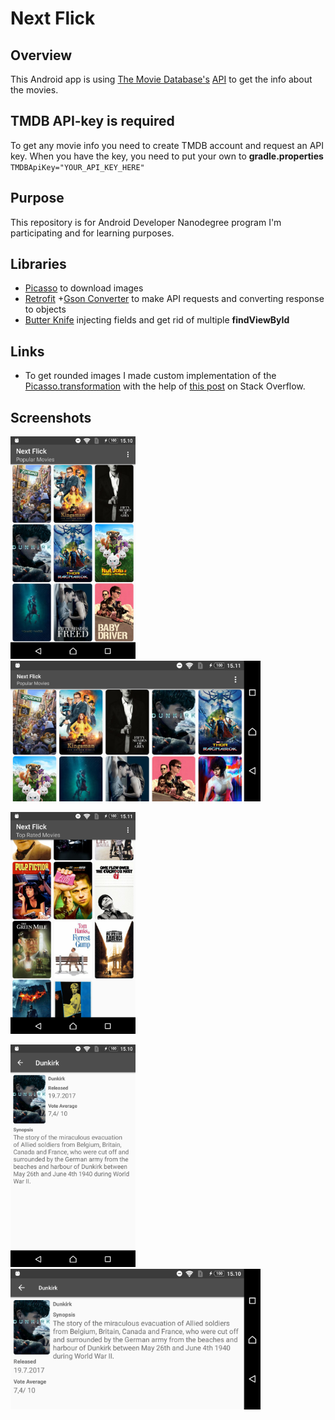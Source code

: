 # Next Flick


## Overview
This Android app is using [The Movie Database's](https://www.themoviedb.org/) [API](https://developers.themoviedb.org/3/getting-started/introduction) to get the info about the movies.


## TMDB API-key is required
To get any movie info you need to create TMDB account and request an API key. When you have the key, you need to put your own to **gradle.properties** ```TMDBApiKey="YOUR_API_KEY_HERE"```


## Purpose
This repository is for Android Developer Nanodegree program I'm participating and for learning purposes.


## Libraries
* [Picasso](http://square.github.io/picasso/) to download images
* [Retrofit](http://square.github.io/retrofit/) +[Gson Converter](https://github.com/square/retrofit/tree/master/retrofit-converters/gson) to make API requests and converting response to objects
* [Butter Knife](http://jakewharton.github.io/butterknife/) injecting fields and get rid of multiple **findViewById**


## Links
* To get rounded images I made custom implementation of the [Picasso.transformation](https://square.github.io/picasso/2.x/picasso/com/squareup/picasso/Transformation.html) with the help of [this post](https://stackoverflow.com/a/26112408/649474) on Stack Overflow.


## Screenshots
<img src="https://github.com/skipadu/Next-Flick/raw/master/screenshots/main_popular.png?raw=true" width="200" alt="Main-screen, popular movies"><img src="https://github.com/skipadu/Next-Flick/raw/master/screenshots/main_popular_landscape.png?raw=true" width="400" alt="Main-screen, popular movies, in landscape mode">

<img src="https://github.com/skipadu/Next-Flick/raw/master/screenshots/main_top_rated.png?raw=true" width="200" alt="Main-screen, top rated movies">

<img src="https://github.com/skipadu/Next-Flick/raw/master/screenshots/detail.png?raw=true" width="200" alt="Detail-screen"><img src="https://github.com/skipadu/Next-Flick/raw/master/screenshots/detail_landscape.png?raw=true" width="400" alt="Detail-screen in landscape">
